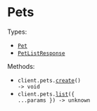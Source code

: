 # Pets

Types:

- <code><a href="./src/resources/pets.ts">Pet</a></code>
- <code><a href="./src/resources/pets.ts">PetListResponse</a></code>

Methods:

- <code title="post /pets">client.pets.<a href="./src/resources/pets.ts">create</a>() -> void</code>
- <code title="get /pets">client.pets.<a href="./src/resources/pets.ts">list</a>({ ...params }) -> unknown</code>

